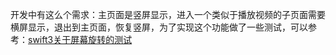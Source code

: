开发中有这么个需求：主页面是竖屏显示，进入一个类似于播放视频的子页面需要横屏显示，退出到主页面，恢复竖屏，为了实现这个功能做了一些测试，可以参考：[swift3关于屏幕旋转的测试](http://martinlilili.github.io/2016/11/swift3%E5%B1%8F%E5%B9%95%E6%97%8B%E8%BD%AC%E7%9A%84%E6%B5%8B%E8%AF%95/)
